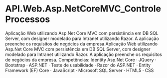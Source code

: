 # API.Web.Asp.NetCoreMVC_ControleProcessos

Aplicação Web utilizando Asp.Net Core MVC com persistência em DB SQL Server, com designer modelado para Intranet utilizando Razor.
A aplicação preenche os requisitos de negócios da empresa.Aplicação Web utilizando Asp.Net Core MVC com persistência em DB SQL Server, com designer modelado para Intranet utilizando Razor. A aplicação preenche os requisitos de negócios da empresa.
Competências: Identity Asp.Net Core · JQuery · Bootstrap · ASP.NET · Teste de usabilidade · Razor do ASP.NET · Entity Framework (EF) Core · JavaScript · Microsoft SQL Server · HTML5 · CSS
